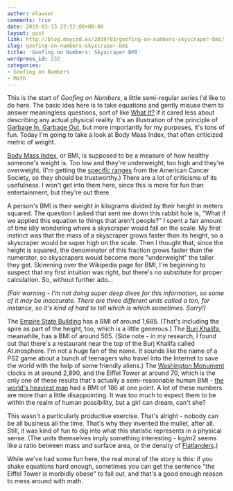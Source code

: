 ```yaml
---
author: mlawver
comments: true
date: 2019-03-13 22:52:00+00:00
layout: post
link: http://blog.maycod.es/2019/03/goofing-on-numbers-skyscraper-bmi/
slug: goofing-on-numbers-skyscraper-bmi
title: 'Goofing on Numbers: Skyscraper BMI'
wordpress_id: 232
categories:
- Goofing on Numbers
- Math
---
```





This is the start of _Goofing on Numbers_, a little semi-regular series I'd like to do here. The basic idea here is to take equations and gently misuse them to answer meaningless questions, sort of like [What If?](https://what-if.xkcd.com/) if it cared less about describing any actual physical reality. It's an illustration of the principle of [Garbage In, Garbage Out](https://en.wikipedia.org/wiki/Garbage_in,_garbage_out), but more importantly for my purposes, it's tons of fun. Today I'm going to take a look at Body Mass Index, that often criticized metric of weight.





<!-- more -->





[Body Mass Index](https://en.wikipedia.org/wiki/Body_mass_index), or BMI, is supposed to be a measure of how healthy someone's weight is. Too low and they're underweight, too high and they're overweight. (I'm getting the [specific ranges](https://www.cancer.org/cancer/cancer-causes/diet-physical-activity/body-weight-and-cancer-risk/adult-bmi.html) from the American Cancer Society, so they should be trustworthy.) There are a lot of criticisms of its usefulness. I won't get into them here, since this is more for fun than entertainment, but they're out there.







A person's BMI is their weight in kilograms divided by their height in meters squared. The question I asked that sent me down this rabbit hole is, "What if we applied this equation to things that aren't people?" I spent a fair amount of time idly wondering where a skyscraper would fall on the scale. My first instinct was that the mass of a skyscraper grows faster than its height, so a skyscraper would be super high on the scale. Then I thought that, since the height is squared, the denominator of this fraction grows faster than the numerator, so skyscrapers would become more "underweight" the taller they get. Skimming over the Wikipedia page for BMI, I'm beginning to suspect that my first intuition was right, but there's no substitute for proper calculation. So, without further ado...







_(Fair warning - I'm not doing super deep dives for this information, so some of it may be inaccurate. There are three different units called a ton, for instance, so it's kind of hard to tell which is which sometimes. Sorry!)_







The [Empire State Building](https://en.wikipedia.org/wiki/Empire_State_Building) has a BMI of around 1,685. (That's including the spire as part of the height, too, which is a little generous.) The [Burj Khalifa](https://en.wikipedia.org/wiki/Burj_Khalifa), meanwhile, has a BMI of around 565. (Side note - in my research, I found out that there's a restaurant near the top of the Burj Khalifa called At.mosphere. I'm not a huge fan of the name. It sounds like the name of a PS2 game about a bunch of teenagers who travel into the Internet to save the world with the help of some friendly aliens.) The [Washington Monument](https://en.wikipedia.org/wiki/Washington_Monument) clocks in at around 2,890, and the Eiffel Tower at around 70, which is the only one of these results that's actually a semi-reasonable human BMI - [the world's heaviest man](http://www.guinnessworldrecords.com/world-records/heaviest-man) had a BMI of 186 at one point. A lot of these numbers are more than a little disappointing. It was too much to expect them to be within the realm of human possibility, but a girl can dream, can't she?







This wasn't a particularly productive exercise. That's alright - nobody can be all business all the time. That's why they invented the mullet, after all. Still, it was kind of fun to dig into what this statistic represents in a physical sense. (The units themselves imply something interesting - kg/m2 seems like a ratio between mass and surface area, or the density of [Flatlanders](https://en.wikipedia.org/wiki/Flatland).)







While we've had some fun here, the real moral of the story is this: if you shake equations hard enough, sometimes you can get the sentence "the Eiffel Tower is morbidly obese" to fall out, and that's a good enough reason to mess around with math.



